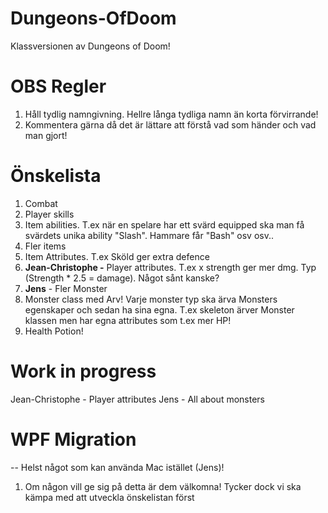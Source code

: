 # Dungeons-OfDoom
Klassversionen av Dungeons of Doom!

# OBS Regler
1. Håll tydlig namngivning. Hellre långa tydliga namn än korta förvirrande!
2. Kommentera gärna då det är lättare att förstå vad som händer och vad man gjort!


# Önskelista
1. Combat
2. Player skills
3. Item abilities. T.ex när en spelare har ett svärd equipped ska man få svärdets unika ability "Slash". Hammare får "Bash" osv osv..
4. Fler items
5. Item Attributes. T.ex Sköld ger extra defence
6. **Jean-Christophe -** Player attributes. T.ex x strength ger mer dmg. Typ (Strength * 2.5 = damage). Något sånt kanske?
7. **Jens** - Fler Monster
8. Monster class med Arv! Varje monster typ ska ärva Monsters egenskaper och sedan ha sina egna. T.ex skeleton ärver Monster klassen men har egna attributes som t.ex mer HP!
10. Health Potion!

# Work in progress
Jean-Christophe - Player attributes
Jens - All about monsters

# WPF Migration
-- Helst något som kan använda Mac istället (Jens)!
1. Om någon vill ge sig på detta är dem välkomna! Tycker dock vi ska kämpa med att utveckla önskelistan först
